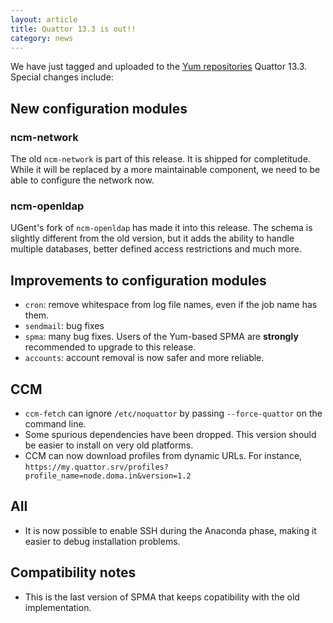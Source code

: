 ```yaml
---
layout: article
title: Quattor 13.3 is out!!
category: news
---
```


We have just tagged and uploaded to the
[Yum repositories](http://yum.quattor.org) Quattor 13.3.  Special
changes include:

## New configuration modules

### ncm-network

The old `ncm-network` is part of this release.  It is shipped for
completitude.  While it will be replaced by a more maintainable
component, we need to be able to configure the network now.

### ncm-openldap

UGent's fork of `ncm-openldap` has made it into this release.  The
schema is slightly different from the old version, but it adds the
ability to handle multiple databases, better defined access
restrictions and much more.

## Improvements to configuration modules

* `cron`: remove whitespace from log file names, even if the job name
  has them.
* `sendmail`: bug fixes
* `spma`: many bug fixes.  Users of the Yum-based SPMA are
  **strongly** recommended to upgrade to this release.
* `accounts`: account removal is now safer and more reliable.

## CCM

* `ccm-fetch` can ignore `/etc/noquattor` by passing `--force-quattor`
  on the command line.
* Some spurious dependencies have been dropped.  This version should
  be easier to install on very old platforms.
* CCM can now download profiles from dynamic URLs.  For instance,
  `https://my.quattor.srv/profiles?profile_name=node.doma.in&version=1.2`

## AII

* It is now possible to enable SSH during the Anaconda phase, making it
  easier to debug installation problems.

## Compatibility notes

* This is the last version of SPMA that keeps copatibility with the
  old implementation.
